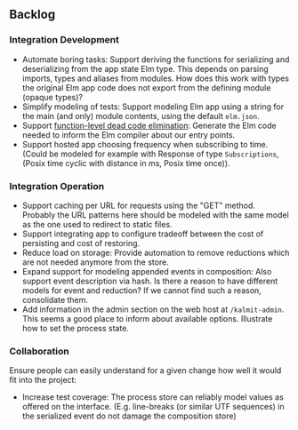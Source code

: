 ## Backlog

### Integration Development

+ Automate boring tasks: Support deriving the functions for serializing and deserializing from the app state Elm type. This depends on parsing imports, types and aliases from modules. How does this work with types the original Elm app code does not export from the defining module (opaque types)?
+ Simplify modeling of tests: Support modeling Elm app using a string for the main (and only) module contents, using the default `elm.json`.
+ Support [function-level dead code elimination](https://elm-lang.org/blog/small-assets-without-the-headache): Generate the Elm code needed to inform the Elm compiler about our entry points.
+ Support hosted app choosing frequency when subscribing to time. (Could be modeled for example with Response of type `Subscriptions`, (Posix time cyclic with distance in ms, Posix time once)).

### Integration Operation

+ Support caching per URL for requests using the "GET" method. Probably the URL patterns here should be modeled with the same model as the one used to redirect to static files.
+ Support integrating app to configure tradeoff between the cost of persisting and cost of restoring.
+ Reduce load on storage: Provide automation to remove reductions which are not needed anymore from the store.
+ Expand support for modeling appended events in composition: Also support event description via hash. Is there a reason to have different models for event and reduction? If we cannot find such a reason, consolidate them.
+ Add information in the admin section on the web host at `/kalmit-admin`. This seems a good place to inform about available options. Illustrate how to set the process state.

### Collaboration

Ensure people can easily understand for a given change how well it would fit into the project:

+ Increase test coverage: The process store can reliably model values as offered on the interface. (E.g. line-breaks (or similar UTF sequences) in the serialized event do not damage the composition store)
